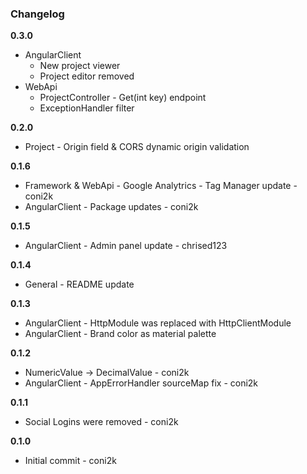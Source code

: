 ### Changelog

**0.3.0**

* AngularClient
  * New project viewer
  * Project editor removed
* WebApi
  * ProjectController - Get(int key) endpoint
  * ExceptionHandler filter

**0.2.0**

* Project - Origin field & CORS dynamic origin validation

**0.1.6**

* Framework & WebApi - Google Analytrics - Tag Manager update - coni2k
* AngularClient - Package updates - coni2k

**0.1.5**

* AngularClient - Admin panel update - chrised123

**0.1.4**

* General - README update

**0.1.3**

* AngularClient - HttpModule was replaced with HttpClientModule
* AngularClient - Brand color as material palette

**0.1.2**

* NumericValue -> DecimalValue - coni2k
* AngularClient - AppErrorHandler sourceMap fix - coni2k

**0.1.1**

* Social Logins were removed - coni2k

**0.1.0**

* Initial commit - coni2k
